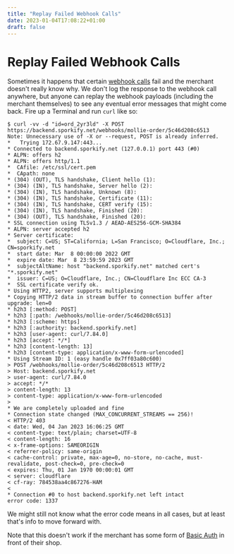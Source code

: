 ```yaml
---
title: "Replay Failed Webhook Calls"
date: 2023-01-04T17:08:22+01:00
draft: false
---
```


# Replay Failed Webhook Calls

Sometimes it happens that certain [webhook calls](https://docs.mollie.com/overview/webhooks) fail and the merchant doesn't really know why. We don't log the response to the webhook call anywhere, but anyone can replay the webhook payloads (including the merchant themselves) to see any eventual error messages that might come back. Fire up a Terminal and run `curl` like so:

```
$ curl -vv -d "id=ord_2yr3ld" -X POST https://backend.sporkify.net/webhooks/mollie-order/5c46d208c6513
Note: Unnecessary use of -X or --request, POST is already inferred.
*   Trying 172.67.9.147:443...
* Connected to backend.sporkify.net (127.0.0.1) port 443 (#0)
* ALPN: offers h2
* ALPN: offers http/1.1
*  CAfile: /etc/ssl/cert.pem
*  CApath: none
* (304) (OUT), TLS handshake, Client hello (1):
* (304) (IN), TLS handshake, Server hello (2):
* (304) (IN), TLS handshake, Unknown (8):
* (304) (IN), TLS handshake, Certificate (11):
* (304) (IN), TLS handshake, CERT verify (15):
* (304) (IN), TLS handshake, Finished (20):
* (304) (OUT), TLS handshake, Finished (20):
* SSL connection using TLSv1.3 / AEAD-AES256-GCM-SHA384
* ALPN: server accepted h2
* Server certificate:
*  subject: C=US; ST=California; L=San Francisco; O=Cloudflare, Inc.; CN=sporkify.net
*  start date: Mar  8 00:00:00 2022 GMT
*  expire date: Mar  8 23:59:59 2023 GMT
*  subjectAltName: host "backend.sporkify.net" matched cert's "*.sporkify.net"
*  issuer: C=US; O=Cloudflare, Inc.; CN=Cloudflare Inc ECC CA-3
*  SSL certificate verify ok.
* Using HTTP2, server supports multiplexing
* Copying HTTP/2 data in stream buffer to connection buffer after upgrade: len=0
* h2h3 [:method: POST]
* h2h3 [:path: /webhooks/mollie-order/5c46d208c6513]
* h2h3 [:scheme: https]
* h2h3 [:authority: backend.sporkify.net]
* h2h3 [user-agent: curl/7.84.0]
* h2h3 [accept: */*]
* h2h3 [content-length: 13]
* h2h3 [content-type: application/x-www-form-urlencoded]
* Using Stream ID: 1 (easy handle 0x7ff03a80c600)
> POST /webhooks/mollie-order/5c46d208c6513 HTTP/2
> Host: backend.sporkify.net
> user-agent: curl/7.84.0
> accept: */*
> content-length: 13
> content-type: application/x-www-form-urlencoded
>
* We are completely uploaded and fine
* Connection state changed (MAX_CONCURRENT_STREAMS == 256)!
< HTTP/2 403
< date: Wed, 04 Jan 2023 16:06:25 GMT
< content-type: text/plain; charset=UTF-8
< content-length: 16
< x-frame-options: SAMEORIGIN
< referrer-policy: same-origin
< cache-control: private, max-age=0, no-store, no-cache, must-revalidate, post-check=0, pre-check=0
< expires: Thu, 01 Jan 1970 00:00:01 GMT
< server: cloudflare
< cf-ray: 784538aa4c867276-HAM
<
* Connection #0 to host backend.sporkify.net left intact
error code: 1337
```

We might still not know what the error code means in all cases, but at least that's info to move forward with.

Note that this doesn't work if the merchant has some form of [Basic Auth](/webhook-401-htaccess) in front of their shop.